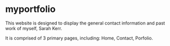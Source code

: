 # myportfolio

This website is designed to display the general contact information and past work of myself, Sarah Kerr. 

It is comprised of 3 primary pages, including: Home, Contact, Porfolio. 
